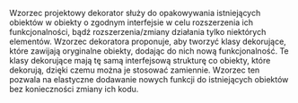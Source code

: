 Wzorzec projektowy dekorator służy do opakowywania istniejących obiektów w obiekty o zgodnym interfejsie w celu
rozszerzenia ich funkcjonalności, bądź rozszerzenia/zmiany działania tylko niektórych elementów.
Wzorzec dekoratora proponuje, aby tworzyć klasy dekorujące, które zawijają oryginalne obiekty, dodając do nich nową
funkcjonalność. Te klasy dekorujące mają tę samą interfejsową strukturę co obiekty, które dekorują, dzięki czemu można
je stosować zamiennie. Wzorzec ten pozwala na elastyczne dodawanie nowych funkcji do istniejących obiektów bez
konieczności zmiany ich kodu.